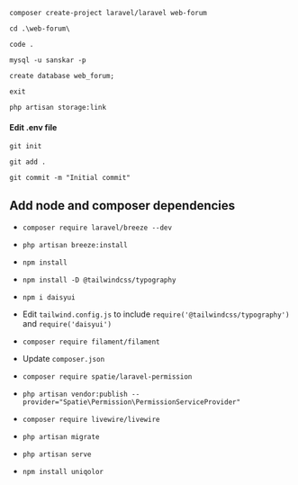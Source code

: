`composer create-project laravel/laravel web-forum`

`cd .\web-forum\`

`code .`

`mysql -u sanskar -p`

`create database web_forum;`

`exit`

`php artisan storage:link`

#### Edit .env file

`git init`

`git add .`

`git commit -m "Initial commit"`

## Add node and composer dependencies
- `composer require laravel/breeze --dev`
- `php artisan breeze:install`
- `npm install`
- `npm install -D @tailwindcss/typography`
- `npm i daisyui`
- Edit `tailwind.config.js` to include `require('@tailwindcss/typography')` and `require('daisyui')`
- `composer require filament/filament`
- Update `composer.json`
- `composer require spatie/laravel-permission`
- `php artisan vendor:publish --provider="Spatie\Permission\PermissionServiceProvider"`
- `composer require livewire/livewire`
- `php artisan migrate`
- `php artisan serve`

- `npm install uniqolor`